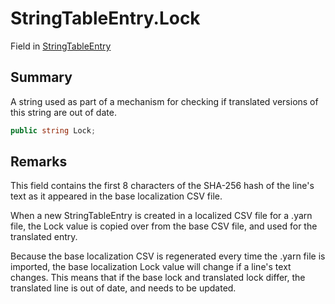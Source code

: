 # StringTableEntry.Lock

Field in [StringTableEntry](/api/csharp/yarn.unity.stringtableentry.md)

## Summary


A string used as part of a mechanism for checking if translated
versions of this string are out of date.


```csharp
public string Lock;
```

## Remarks


This field contains the first 8 characters of the SHA-256 hash
of the line's text as it appeared in the base localization CSV
file.

When a new StringTableEntry is created in a localized CSV file
for a .yarn file, the Lock value is copied over from the base
CSV file, and used for the translated entry. 

Because the base localization CSV is regenerated every time the
.yarn file is imported, the base localization Lock value will
change if a line's text changes. This means that if the base
lock and translated lock differ, the translated line is out of
date, and needs to be updated.


